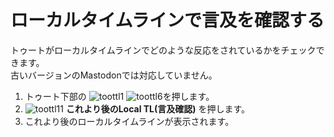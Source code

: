 # ローカルタイムラインで言及を確認する

トゥートがローカルタイムラインでどのような反応をされているかをチェックできます。  
古いバージョンのMastodonでは対応していません。

1. トゥート下部の ![toottl1](https://dl.thedesk.top/media/toottl1.PNG) ![toottl6](https://dl.thedesk.top/media/toottl6.PNG)を押します。
2. ![toottl11](https://dl.thedesk.top/media/toottl11.PNG) **これより後のLocal TL\(言及確認\)** を押します。
3. これより後のローカルタイムラインが表示されます。